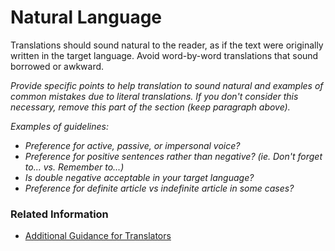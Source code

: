 # Natural Language

Translations should sound natural to the reader, as if the text were originally written in the target language. Avoid word-by-word translations that sound borrowed or awkward.

*Provide specific points to help translation to sound natural and examples of common mistakes due to literal translations. If you don't consider this necessary, remove this part of the section (keep paragraph above).*

*Examples of guidelines:*

* *Preference for active, passive, or impersonal voice?*
* *Preference for positive sentences rather than negative? (ie. Don't forget to... vs. Remember to...)*
* *Is double negative acceptable in your target language?*
* *Preference for definite article vs indefinite article in some cases?*

### Related Information

* [Additional Guidance for Translators](lx-collabo/docs/template/06_additional_guidance_for_translators.md)
